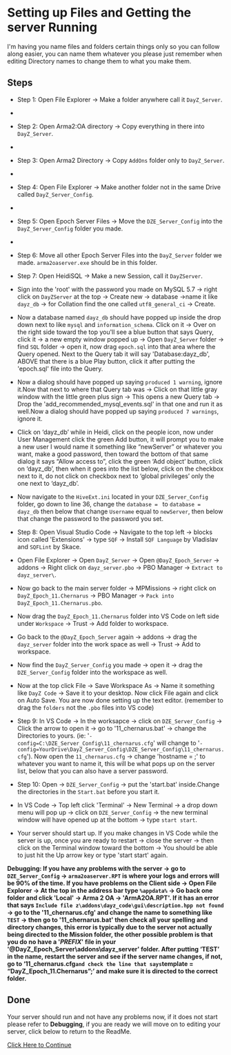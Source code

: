 # Setting up Files and Getting the server Running
I'm having you name files and folders certain things only so you can follow along easier, you can name them whatever you please just remember when editing Directory names to change them to what you make them.

## Steps
* Step 1: Open File Explorer -> Make a folder anywhere call it `DayZ_Server`.
* 
* Step 2: Open Arma2:OA directory -> Copy everything in there into `DayZ_Server`. 
* 
* Step 3: Open Arma2 Directory -> Copy `AddOns` folder only to `DayZ_Server`.
* 
* Step 4: Open File Explorer -> Make another folder not in the same Drive called `DayZ_Server_Config`.
* 
* Step 5: Open Epoch Server Files -> Move the `DZE_Server_Config` into the `DayZ_Server_Config` folder you made.
* 
* Step 6: Move all other Epoch Server Files into the `DayZ_Server` folder we made. `arma2oaserver.exe` should be in this folder. 
* Step 7: Open HeidiSQL -> Make a new Session, call it `DayZServer`. 
* Sign into the 'root' with the password you made on MySQL 5.7 -> right click on `DayZServer` at the top -> Create new -> database ->name it like `dayz_db` -> for Collation find the one called `utf8_general_ci` -> Create. 
* Now a database named `dayz_db` should have popped up inside the drop down next to like `mysql` and `information_schema`. Click on it -> Over on the right side toward the top you'll see a blue button that says Query, click it -> a new empty window popped up -> Open `DayZ_Server`  folder -> find `SQL` folder -> open it, now drag `epoch.sql` into that area where the Query opened. Next to the Query tab it will say 'Database:dayz_db', ABOVE that there is a blue Play button, click it after putting the 'epoch.sql' file into the Query.
* Now a dialog should have popped up saying `produced 1 warning`, ignore it.Now that next to where that Query tab was -> Click on that little gray window with the little green plus sign -> This opens a new Query tab -> Drop the 'add_recommended_mysql_events.sql' in that one and run it as well.Now a dialog should have popped up saying `produced 7 warnings`, ignore it. 
* Click on ‘dayz_db’ while in Heidi, click on the people icon, now under User Management click the green Add button, it will prompt you to make a new user I would name it something like “newServer” or whatever you want, make a good password, then toward the bottom of that same dialog it says “Allow access to”, click the green ‘Add object’ button, click on ‘dayz_db’, then when it goes into the list below, click on the checkbox next to it, do not click on checkbox next to ‘global privileges’ only the one next to ‘dayz_db’. 
* Now navigate to the `HiveExt.ini` located in your `DZE_Server_Config` folder, go down to line 36, change the `database = ` to `database = dayz_db` then below that change `Username` equal to `newServer`, then below that change the password to the password you set.

* Step 8: Open Visual Studio Code -> Navigate to the top left -> blocks icon called 'Extensions' -> type `SQF` -> Install `SQF Language` by Vladislav and `SQFLint` by Skace.
* Open File Explorer -> Open `DayZ_Server` -> Open `@DayZ_Epoch_Server` -> addons -> Right click on `dayz_server.pbo` -> PBO Manager -> `Extract to dayz_server\`. 
* Now go back to the main server folder -> MPMissions ->  right click on `DayZ_Epoch_11.Chernarus` -> PBO Manager -> `Pack into DayZ_Epoch_11.Chernarus.pbo`. 
* Now drag the `DayZ_Epoch_11.Chernarus` folder into VS Code on left side under `Workspace` -> Trust -> Add folder to workspace. 
* Go back to the `@DayZ_Epoch_Server` again -> addons -> drag the `dayz_server` folder into the work space as well -> Trust -> Add to workspace. 
* Now find the `DayZ_Server_Config` you made -> open it -> drag the `DZE_Server_Config` folder into the workspace as well. 
* Now at the top click File -> Save Workspace As -> Name it something like `DayZ Code` -> Save it to your desktop. Now click File again and click on Auto Save. You are now done setting up the text editor. (remember to drag the `folders` not the `.pbo` files into VS code)

* Step 9: In VS Code -> In the worksapce -> click on `DZE_Server_Config` -> Click the arrow to open it -> go to '11_chernarus.bat' -> change the Directories to yours. (ie: '`-config=C:\DZE_Server_Config\11_chernarus.cfg`' will change to '`-config=YourDrive\DayZ_Server_Config\DZE_Server_Config\11_chernarus.cfg`'). Now open the `11_chernarus.cfg` -> change 'hostname = ;' to whatever you want to name it, this will be what pops up on the server list, below that you can also have a server password.

* Step 10: Open -> `DZE_Server_Config` -> put the 'start.bat' inside.Change the directories in the `Start.bat` before you start it. 
* In VS Code -> Top left click 'Terminal' -> New Terminal -> a drop down menu will pop up -> click on `DZE_Server_Config` -> the new terminal window will have opened up at the bottom -> type `start start`. 
* Your server should start up. If you make changes in VS Code while the server is up, once you are ready to restart -> close the server -> then click on the Terminal window toward the bottom -> You should be able to just hit the Up arrow key or type 'start start' again.

**Debugging: If you have any problems with the server -> go to `DZE_Server_Config` -> `arma2oaserver.RPT` is where your logs and errors will be 90% of the time. If you have problems on the Client side -> Open File Explorer -> At the top in the address bar type `%appdata%` -> Go back one folder and click 'Local' -> Arma 2 OA -> 'ArmA2OA.RPT'.
If it has an error that  says `Include file z\addons\dayz_code\gui\description.hpp not found` -> go to the '11_chernarus.cfg' and change the name to something like `TEST` -> then go to '11_chernarus.bat' then check all your spelling and directory changes, this error is typically due to the server not actually being directed to the Mission folder, the other possible problem is that you do no have a '$PREFIX$' file in your '@DayZ_Epoch_Server\addons\dayz_server' folder. After putting ‘TEST’ in the name, restart the server and see if the server name changes, if not, go to ‘11_chernarus.cfg` and check the line that says `template = “DayZ_Epoch_11.Chernarus”;’ and make sure it is directed to the correct folder.**

## Done
Your server should run and not have any problems now, if it does not start please refer to **Debugging**, if you are ready we will move on to editing your server, click below to return to the ReadMe.

[Click Here to Continue](../main/README.md)
